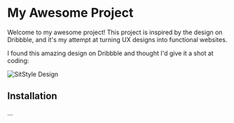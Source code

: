 # My Awesome Project

Welcome to my awesome project! This project is inspired by the design on Dribbble, and it's my attempt at turning UX designs into functional websites.

I found this amazing design on Dribbble and thought I'd give it a shot at coding:

![SitStyle Design](sitstlye.png)

## Installation

...


